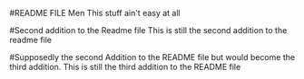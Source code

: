 #README FILE
Men
This stuff ain't easy at all

#Second addition to the Readme file
This is still the second addition to the readme file

#Supposedly the second Addition to the README file but would become the third addition.
This is still the third addition to the README file